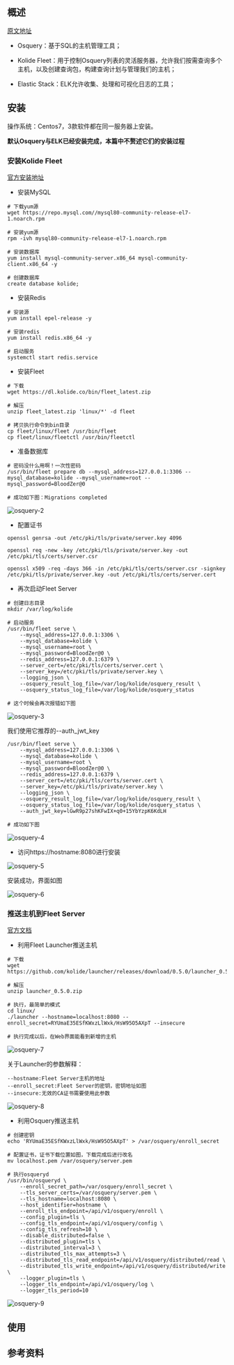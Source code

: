 ## 概述
[原文地址](https://jordanpotti.com/2018/02/16/elk-osquery-kolide-fleet-love/)

* Osquery：基于SQL的主机管理工具；

* Kolide Fleet：用于控制Osquery列表的灵活服务器，允许我们按需查询多个主机，以及创建查询包，构建查询计划与管理我们的主机；

* Elastic Stack：ELK允许收集、处理和可视化日志的工具；

## 安装
操作系统：Centos7，3款软件都在同一服务器上安装。

**默认Osquery与ELK已经安装完成，本篇中不赘述它们的安装过程**
### 安装Kolide Fleet
[官方安装地址](https://github.com/kolide/fleet/blob/master/docs/infrastructure/fleet-on-ubuntu.md)

* 安装MySQL

```
# 下载yum源
wget https://repo.mysql.com//mysql80-community-release-el7-1.noarch.rpm

# 安装yum源
rpm -ivh mysql80-community-release-el7-1.noarch.rpm

# 安装数据库
yum install mysql-community-server.x86_64 mysql-community-client.x86_64 -y

# 创建数据库
create database kolide;
```

* 安装Redis

```
# 安装源
yum install epel-release -y

# 安装redis
yum install redis.x86_64 -y

# 启动服务
systemctl start redis.service
```

* 安装Fleet

```
# 下载
wget https://dl.kolide.co/bin/fleet_latest.zip

# 解压
unzip fleet_latest.zip 'linux/*' -d fleet

# 拷贝执行命令到bin目录
cp fleet/linux/fleet /usr/bin/fleet
cp fleet/linux/fleetctl /usr/bin/fleetctl
```

* 准备数据库

```
# 密码没什么用啊！一次性密码
/usr/bin/fleet prepare db --mysql_address=127.0.0.1:3306 --mysql_database=kolide --mysql_username=root --mysql_password=BloodZer@0

# 成功如下图：Migrations completed
```

![osquery-2](https://github.com/bloodzer0/Enterprise_Security_Build--Open_Source/blob/master/Infrastructure%20Security/IDS%20IPS/img/osquery-2.png)

* 配置证书

```
openssl genrsa -out /etc/pki/tls/private/server.key 4096

openssl req -new -key /etc/pki/tls/private/server.key -out /etc/pki/tls/certs/server.csr

openssl x509 -req -days 366 -in /etc/pki/tls/certs/server.csr -signkey /etc/pki/tls/private/server.key -out /etc/pki/tls/certs/server.cert
```

* 再次启动Fleet Server

```
# 创建日志目录
mkdir /var/log/kolide

# 启动服务
/usr/bin/fleet serve \
    --mysql_address=127.0.0.1:3306 \
    --mysql_database=kolide \
    --mysql_username=root \
    --mysql_password=BloodZer@0 \
    --redis_address=127.0.0.1:6379 \
    --server_cert=/etc/pki/tls/certs/server.cert \
    --server_key=/etc/pki/tls/private/server.key \
    --logging_json \
    --osquery_result_log_file=/var/log/kolide/osquery_result \
    --osquery_status_log_file=/var/log/kolide/osquery_status

# 这个时候会再次报错如下图
```

![osquery-3](https://github.com/bloodzer0/Enterprise_Security_Build--Open_Source/blob/master/Infrastructure%20Security/IDS%20IPS/img/osquery-3.png)

我们使用它推荐的--auth_jwt_key

```
/usr/bin/fleet serve \
    --mysql_address=127.0.0.1:3306 \
    --mysql_database=kolide \
    --mysql_username=root \
    --mysql_password=BloodZer@0 \
    --redis_address=127.0.0.1:6379 \
    --server_cert=/etc/pki/tls/certs/server.cert \
    --server_key=/etc/pki/tls/private/server.key \
    --logging_json \
    --osquery_result_log_file=/var/log/kolide/osquery_result \
    --osquery_status_log_file=/var/log/kolide/osquery_status \
    --auth_jwt_key=lGwR9p27shKFwIX+q0+15YbYzpK6KdLH

# 成功如下图
```

![osquery-4](https://github.com/bloodzer0/Enterprise_Security_Build--Open_Source/blob/master/Infrastructure%20Security/IDS%20IPS/img/osquery-4.png)

* 访问https://hostname:8080进行安装 

![osquery-5](https://github.com/bloodzer0/Enterprise_Security_Build--Open_Source/blob/master/Infrastructure%20Security/IDS%20IPS/img/osquery-5.png)

安装成功，界面如图

![osquery-6](https://github.com/bloodzer0/Enterprise_Security_Build--Open_Source/blob/master/Infrastructure%20Security/IDS%20IPS/img/osquery-6.png)

### 推送主机到Fleet Server
[官方文档](https://github.com/kolide/fleet/blob/master/docs/infrastructure/adding-hosts-to-fleet.md)

* 利用Fleet Launcher推送主机

```
# 下载
wget https://github.com/kolide/launcher/releases/download/0.5.0/launcher_0.5.0.zip

# 解压
unzip launcher_0.5.0.zip

# 执行，最简单的模式
cd linux/
./launcher --hostname=localhost:8080 --enroll_secret=RYUmaE35ESfKWxzLlWxk/HsW95O5AXpT --insecure

# 执行完成以后，在Web界面能看到新增的主机

```

![osquery-7](https://github.com/bloodzer0/Enterprise_Security_Build--Open_Source/blob/master/Infrastructure%20Security/IDS%20IPS/img/osquery-7.png)

关于Launcher的参数解释：

```
--hostname:Fleet Server主机的地址
--enroll_secret:Fleet Server的密钥，密钥地址如图
--insecure:无效的CA证书需要使用此参数
```

![osquery-8](https://github.com/bloodzer0/Enterprise_Security_Build--Open_Source/blob/master/Infrastructure%20Security/IDS%20IPS/img/osquery-8.png)

* 利用Osquery推送主机

```
# 创建密钥
echo 'RYUmaE35ESfKWxzLlWxk/HsW95O5AXpT' > /var/osquery/enroll_secret

# 配置证书，证书下载位置如图，下载完成后进行改名
mv localhost.pem /var/osquery/server.pem

# 执行osqueryd
/usr/bin/osqueryd \
    --enroll_secret_path=/var/osquery/enroll_secret \
    --tls_server_certs=/var/osquery/server.pem \
    --tls_hostname=localhost:8080 \
    --host_identifier=hostname \
    --enroll_tls_endpoint=/api/v1/osquery/enroll \
    --config_plugin=tls \
    --config_tls_endpoint=/api/v1/osquery/config \
    --config_tls_refresh=10 \
    --disable_distributed=false \
    --distributed_plugin=tls \
    --distributed_interval=3 \
    --distributed_tls_max_attempts=3 \
    --distributed_tls_read_endpoint=/api/v1/osquery/distributed/read \
    --distributed_tls_write_endpoint=/api/v1/osquery/distributed/write \
    --logger_plugin=tls \
    --logger_tls_endpoint=/api/v1/osquery/log \
    --logger_tls_period=10
```

![osquery-9](https://github.com/bloodzer0/Enterprise_Security_Build--Open_Source/blob/master/Infrastructure%20Security/IDS%20IPS/img/osquery-9.png)

## 使用

## 参考资料
